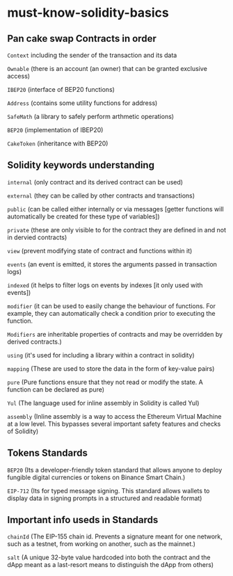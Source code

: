 # must-know-solidity-basics

## Pan cake swap Contracts in order

`Context` including the sender of the transaction and its data

`Ownable` (there is an account (an owner) that can be granted exclusive access)

`IBEP20` (interface of BEP20 functions)

`Address` (contains some utility functions for address)

`SafeMath` (a library to safely perform arthmetic operations)

`BEP20` (implementation of IBEP20)

`CakeToken` (inheritance with BEP20)


## Solidity keywords understanding
`internal` (only contract and its derived contract can be used)

`external` (they can be called by other contracts and transactions)

`public` (can be called either internally or via messages [getter functions will automatically be created for these type of variables])

`private` (these are only visible to for the contract they are defined in and not in dervied contracts)

`view` (prevent modifying state of contract and functions within it)

`events` (an event is emitted, it stores the arguments passed in transaction logs)

`indexed` (it helps to filter logs on events by indexes [it only used with events])

`modifier` (it can be used to easily change the behaviour of functions. For example, they can automatically check a condition prior to executing the function.

`Modifiers` are inheritable properties of contracts and may be overridden by derived contracts.)

`using` (it's used for including a library within a contract in solidity)

`mapping` (These are used to store the data in the form of key-value pairs)

`pure` (Pure functions ensure that they not read or modify the state. A function can be declared as pure)

`Yul` (The language used for inline assembly in Solidity is called Yul)

`assembly` (Inline assembly is a way to access the Ethereum Virtual Machine at a low level. This bypasses several important safety features and checks of Solidity)


## Tokens Standards
`BEP20` (Its a developer-friendly token standard that allows anyone to deploy fungible digital currencies or tokens on Binance Smart Chain.)

`EIP-712` (Its for typed message signing. This standard allows wallets to display data in signing prompts in a structured and readable format)


## Important info useds in Standards
`chainId` (The EIP-155 chain id. Prevents a signature meant for one network, such as a testnet, from working on another, such as the mainnet.)

`salt` (A unique 32-byte value hardcoded into both the contract and the dApp meant as a last-resort means to distinguish the dApp from others)